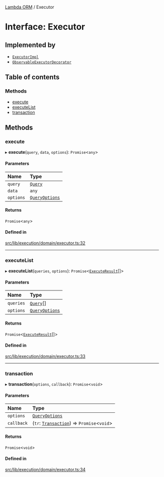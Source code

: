 [Lambda ORM](../README.md) / Executor

# Interface: Executor

## Implemented by

- [`ExecutorImpl`](../classes/ExecutorImpl.md)
- [`ObservableExecutorDecorator`](../classes/ObservableExecutorDecorator.md)

## Table of contents

### Methods

- [execute](Executor.md#execute)
- [executeList](Executor.md#executelist)
- [transaction](Executor.md#transaction)

## Methods

### execute

▸ **execute**(`query`, `data`, `options`): `Promise`<`any`\>

#### Parameters

| Name | Type |
| :------ | :------ |
| `query` | [`Query`](../classes/Query.md) |
| `data` | `any` |
| `options` | [`QueryOptions`](QueryOptions.md) |

#### Returns

`Promise`<`any`\>

#### Defined in

[src/lib/execution/domain/executor.ts:32](https://github.com/FlavioLionelRita/lambdaorm/blob/7c2cff39/src/lib/execution/domain/executor.ts#L32)

___

### executeList

▸ **executeList**(`queries`, `options`): `Promise`<[`ExecuteResult`](ExecuteResult.md)[]\>

#### Parameters

| Name | Type |
| :------ | :------ |
| `queries` | [`Query`](../classes/Query.md)[] |
| `options` | [`QueryOptions`](QueryOptions.md) |

#### Returns

`Promise`<[`ExecuteResult`](ExecuteResult.md)[]\>

#### Defined in

[src/lib/execution/domain/executor.ts:33](https://github.com/FlavioLionelRita/lambdaorm/blob/7c2cff39/src/lib/execution/domain/executor.ts#L33)

___

### transaction

▸ **transaction**(`options`, `callback`): `Promise`<`void`\>

#### Parameters

| Name | Type |
| :------ | :------ |
| `options` | [`QueryOptions`](QueryOptions.md) |
| `callback` | (`tr`: [`Transaction`](../classes/Transaction.md)) => `Promise`<`void`\> |

#### Returns

`Promise`<`void`\>

#### Defined in

[src/lib/execution/domain/executor.ts:34](https://github.com/FlavioLionelRita/lambdaorm/blob/7c2cff39/src/lib/execution/domain/executor.ts#L34)
